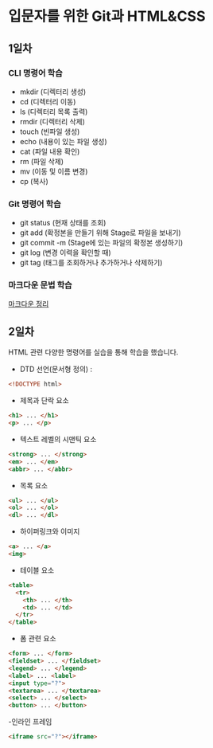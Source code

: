 # 입문자를 위한 Git과 HTML&CSS
## 1일차
### CLI 명령어 학습
- mkdir (디렉터리 생성)
- cd (디렉터리 이동)
- ls (디렉터리 목록 출력)
- rmdir (디렉터리 삭제)
- touch (빈파일 생성)
- echo (내용이 있는 파일 생성)
- cat (파일 내용 확인)
- rm (파일 삭제)
- mv (이동 및 이름 변경)
- cp (복사)

### Git 명령어 학습
- git status (현재 상태를 조회)
- git add (확정본을 만들기 위해 Stage로 파일을 보내기)
- git commit -m (Stage에 있는 파일의 확정본 생성하기)
- git log (변경 이력을 확인할 때)
- git tag (태그를 조회하거나 추가하거나 삭제하기)

### 마크다운 문법 학습
[마크다운 정리](markdown.md)

## 2일차
HTML 관련 다양한 명령어를 실습을 통해 학습을 했습니다.
- DTD 선언(문서형 정의) : 
```html
<!DOCTYPE html>
```
- 제목과 단락 요소
```html
<h1> ... </h1>
<p> ... </p>
```
- 텍스트 레벨의 시맨틱 요소
```html
<strong> ... </strong>
<em> ... </em>
<abbr> ... </abbr>
```
- 목록 요소
```html
<ul> ... </ul>
<ol> ... </ol>
<dl> ... </dl>
```
- 하이퍼링크와 이미지
```html
<a> ... </a>
<img>
```
- 테이블 요소
```html
<table>
  <tr>
    <th> ... </th>
    <td> ... </td>
  </tr>
</table>
```
- 폼 관련 요소
```html
<form> ... </form>
<fieldset> ... </fieldset>
<legend> ... </legend>
<label> ... <label>
<input type="?">
<textarea> ... </textarea>
<select> ... </select>
<button> ... </button>
```
-인라인 프레임
```html
<iframe src="?"></iframe>
```